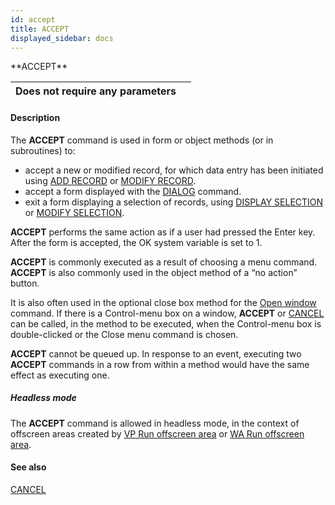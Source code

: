 ```yaml
---
id: accept
title: ACCEPT
displayed_sidebar: docs
---
```


<!--REF #_command_.ACCEPT.Syntax-->**ACCEPT**<!-- END REF-->
<!--REF #_command_.ACCEPT.Params-->
| Does not require any parameters |  |
| --- | --- |

<!-- END REF-->

#### Description 



The **ACCEPT** command is used in form or object methods (or in subroutines) to:

* accept a new or modified record, for which data entry has been initiated using [ADD RECORD](add-record.md) or [MODIFY RECORD](modify-record.md).
* accept a form displayed with the [DIALOG](dialog.md) command.
* exit a form displaying a selection of records, using [DISPLAY SELECTION](display-selection.md) or [MODIFY SELECTION](modify-selection.md).

**ACCEPT** performs the same action as if a user had pressed the Enter key. After the form is accepted, the OK system variable is set to 1.

**ACCEPT** is commonly executed as a result of choosing a menu command. **ACCEPT** is also commonly used in the object method of a “no action” button.

It is also often used in the optional close box method for the [Open window](open-window.md) command. If there is a Control-menu box on a window, **ACCEPT** or [CANCEL](cancel.md) can be called, in the method to be executed, when the Control-menu box is double-clicked or the Close menu command is chosen.

**ACCEPT** cannot be queued up. In response to an event, executing two **ACCEPT** commands in a row from within a method would have the same effect as executing one.

##### Headless mode 

The **ACCEPT** command is allowed in headless mode, in the context of offscreen areas created by [VP Run offscreen area](/4Dv20R6/4D/19-R3/VP-Run-offscreen-area.301-5555930.en.html) or [WA Run offscreen area](wa-run-offscreen-area.md). 

#### See also 

[CANCEL](cancel.md)  
